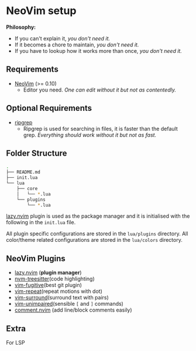 # NeoVim setup
**Philosophy:**

- If you can't explain it, _you don't need it._
- If it becomes a chore to maintain, _you don't need it._
- If you have to lookup how it works more than once, _you don't need it._

## Requirements

- [NeoVim](https://neovim.io) (>= 0.10)
  - Editor you need. _One can edit without it but not as contentedly._

## Optional Requirements

- [ripgrep](https://github.com/BurntSushi/ripgrep#installation)
  - Ripgrep is used for searching in files, it is faster than the default grep. _Everything should work without it but not as fast._

## Folder Structure

```bash
.
├── README.md
├── init.lua
└── lua
    ├── core
    │   └── *.lua
    └── plugins
        └── *.lua
```

[lazy.nvim](https://github.com/folke/lazy.nvim.git) plugin is used as the package manager and it is initialised with the following in the `init.lua` file.

All plugin specific configurations are stored in the `lua/plugins` directory. All color/theme related configurations are stored in the `lua/colors` directory.

## NeoVim Plugins

<!--
copy the following line yy
r!rg "\[.*\]\(.*\)" | grep "\-\- \[.*\]\(.*\)" | awk -F'\-\-' ' {print "-" $NF}' | sort
execute copied command in the command mode :@"  OR :<ctrl-r>"
-->

- [lazy.nvim](https://github.com/folke/lazy.nvim.git) (**plugin manager**)
- [nvm-treesitter](https://github.com/nvim-treesitter/nvim-treesitter)(code highlighting)
- [vim-fugitive](https://github.com/tpope/vim-fugitive)(best git plugin)
- [vim-repeat](https://github.com/tpope/vim-repeat)(repeat motions with dot)
- [vim-surround](https://github.com/tpope/vim-surround)(surround text with pairs)
- [vim-unimpaired](https://github.com/tpope/vim-unimpaired)(sensible `[` and `]` commands)
- [comment.nvim](https://github.com/numToStr/Comment.nvim) (add line/block comments easily)


## Extra
For LSP
```lua
```
